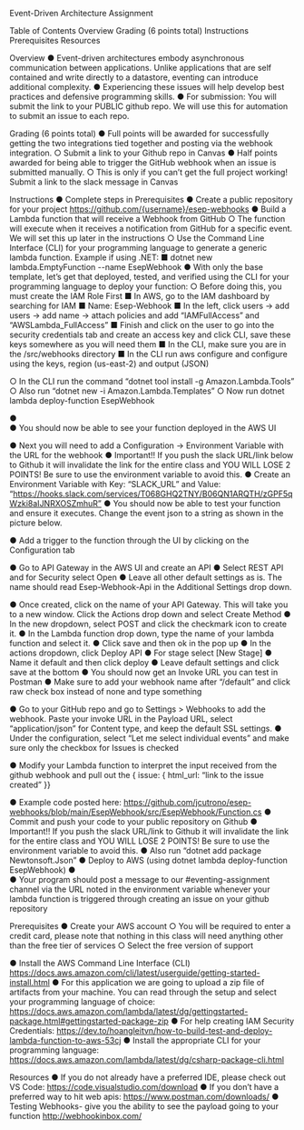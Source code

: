 Event-Driven Architecture Assignment

Table of Contents
Overview
Grading (6 points total)
Instructions
Prerequisites
Resources


Overview
●	Event-driven architectures embody asynchronous communication between applications. Unlike applications that are self contained and write directly to a datastore, eventing can introduce additional complexity.
●	Experiencing these issues will help develop best practices and defensive programming skills.
●	For submission: You will submit the link to your PUBLIC github repo. We will use this for automation to submit an issue to each repo.

Grading (6 points total)
●	Full points will be awarded for successfully getting the two integrations tied together and posting via the webhook integration.
○	Submit a link to your Github repo in Canvas
●	Half points awarded for being able to trigger the GitHub webhook when an issue is submitted manually. 
○	This is only if you can’t get the full project working! Submit a link to the slack message in Canvas
 


Instructions
●	Complete steps in Prerequisites 
●	Create a public repository for your project
https://github.com/{username}/esep-webhooks
●	Build a Lambda function that will receive a Webhook from GitHub
○	The function will execute when it receives a notification from GitHub for a specific event. We will set this up later in the instructions
○	Use the Command Line Interface (CLI) for your programming language to generate a generic lambda function. Example if using .NET:
■	dotnet new lambda.EmptyFunction --name EsepWebhook
●	With only the base template, let’s get that deployed, tested, and verified using the CLI for your programming language to deploy your function: 
○	Before doing this, you must create the IAM Role First
■	In AWS, go to the IAM dashboard by searching for IAM
■	Name: Esep-Webhook
■	In the left, click users -> add users -> add name -> attach policies and add “IAMFullAccess” and “AWSLambda_FullAccess”
■	Finish and click on the user to go into the security credentials tab and create an access key and click CLI, save these keys somewhere as you will need them
■	In the CLI, make sure you are in the /src/webhooks directory
■	In the CLI run aws configure and configure using the keys, region (us-east-2) and output (JSON)

○	In the CLI run the command “dotnet tool install -g Amazon.Lambda.Tools”
○	Also run “dotnet new -i Amazon.Lambda.Templates”
○	Now run dotnet lambda deploy-function EsepWebhook
 
●	
●	You should now be able to see your function deployed in the AWS UI
 
●	Next you will need to add a Configuration -> Environment Variable with the URL for the webhook 
●	Important!! If you push the slack URL/link below to Github it will invalidate the link for the entire class and YOU WILL LOSE 2 POINTS! Be sure to use the environment variable to avoid this.
●	Create an Environment Variable with Key: “SLACK_URL” and Value: “https://hooks.slack.com/services/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”
●	You should now be able to test your function and ensure it executes. Change the event json to a string as shown in the picture below.
 
●	Add a trigger to the function through the UI by clicking on the Configuration tab
 
●	Go to API Gateway in the AWS UI and create an API
●	Select REST API and for Security select Open
●	Leave all other default settings as is. The name should read Esep-Webhook-Api in the Additional Settings drop down.
 
●	Once created, click on the name of your API Gateway. This will take you to a new window. Click the Actions drop down and select Create Method
●	In the new dropdown, select POST and click the checkmark icon to create it.
●	In the Lambda function drop down, type the name of your lambda function and select it.
●	Click save and then ok in the pop up
●	In the actions dropdown, click Deploy API
●	For stage select [New Stage]
●	Name it default and then click deploy
●	Leave default settings and click save at the bottom
●	You should now get an Invoke URL you can test in Postman
●	Make sure to add your webhook name after “/default” and click raw check box instead of none and type something
 
●	Go to your GitHub repo and go to Settings > Webhooks to add the webhook. Paste your invoke URL in the Payload URL, select “application/json” for Content type, and keep the default SSL settings. 
●	Under the configuration, select “Let me select individual events” and make sure only the checkbox for Issues is checked
 
●	Modify your Lambda function to interpret the input received from the github webhook and pull out the { issue: { html_url: “link to the issue created” }}
 
●	Example code posted here: https://github.com/jcutrono/esep-webhooks/blob/main/EsepWebhook/src/EsepWebhook/Function.cs
●	Commit and push your code to your public repository on Github
●	Important!! If you push the slack URL/link to Github it will invalidate the link for the entire class and YOU WILL LOSE 2 POINTS! Be sure to use the environment variable to avoid this.
●	Also run “dotnet add package Newtonsoft.Json”
●	Deploy to AWS (using dotnet lambda deploy-function EsepWebhook)
●	 
●	Your program should post a message to our #eventing-assignment channel via the URL noted in the environment variable whenever your lambda function is triggered through creating an issue on your github repository

Prerequisites 
●	Create your AWS account
○	You will be required to enter a credit card, please note that nothing in this class will need anything other than the free tier of services
○	Select the free version of support
 
●	Install the AWS Command Line Interface (CLI) https://docs.aws.amazon.com/cli/latest/userguide/getting-started-install.html
●	For this application we are going to upload a zip file of artifacts from your machine. You can read through the setup and select your programming language of choice:
https://docs.aws.amazon.com/lambda/latest/dg/gettingstarted-package.html#gettingstarted-package-zip
●	For help creating IAM Security Credentials:
https://dev.to/hoangleitvn/how-to-build-test-and-deploy-lambda-function-to-aws-53cj
●	Install the appropriate CLI for your programming language:
https://docs.aws.amazon.com/lambda/latest/dg/csharp-package-cli.html
 


Resources
●	If you do not already have a preferred IDE, please check out VS Code:
https://code.visualstudio.com/download
●	If you don’t have a preferred way to hit web apis:
https://www.postman.com/downloads/
●	Testing Webhooks- give you the ability to see the payload going to your function
http://webhookinbox.com/
